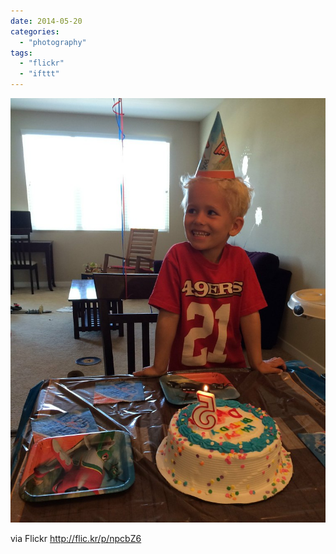 ```yaml
---
date: 2014-05-20
categories: 
  - "photography"
tags: 
  - "flickr"
  - "ifttt"
---
```


![](images/14045954719_dc9520e39d_b.jpg)

via Flickr http://flic.kr/p/npcbZ6
